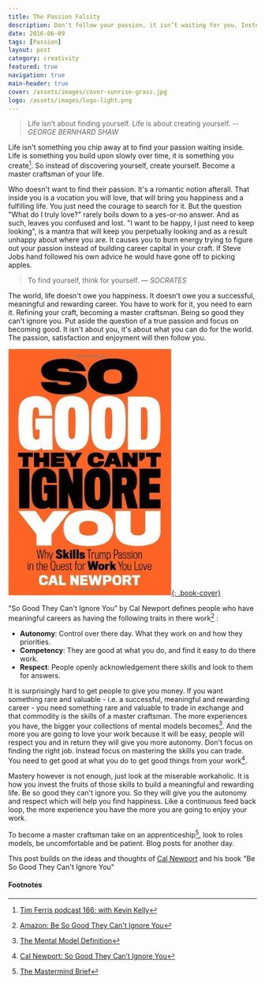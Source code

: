 ```yaml
---
title: The Passion Falsity
description: Don't follow your passion, it isn’t waiting for you. Instead create your life and let your passion follow you.
date: 2016-06-09
tags: [Passion]
layout: post
category: creativity
featured: true
navigation: true
main-header: true
cover: /assets/images/cover-sunrise-grass.jpg
logo: /assets/images/logo-light.png
---
```


> Life isn’t about finding yourself. Life is about creating yourself.
> <cite> -- GEORGE BERNHARD SHAW</cite>

Life isn't something you chip away at to find your passion waiting inside. Life is something you build upon slowly over time, it is something you create[^tim-ferris]. So instead of discovering yourself, create yourself. Become a master craftsman of your life.

Who doesn't want to find their passion. It's a romantic notion afterall. That inside you is a vocation you will love, that will bring you happiness and a fulfilling life. You just need the courage to search for it. But the question "What do I truly love?" rarely boils down to a yes-or-no answer. And as such, leaves you confused and lost. "I want to be happy, I just need to keep looking", is a mantra that will keep you perpetually looking and as a result unhappy about where you are. It causes you to burn energy trying to figure out your passion instead of building career capital in your craft. If Steve Jobs hand followed his own advice he would have gone off to picking apples.

> To find yourself, think for yourself.
> <cite> — SOCRATES</cite>

The world, life doesn't owe you happiness. It doesn't owe you a successful, meaningful and rewarding career. You have to work for it, you need to earn it. Refining your craft, becoming a master craftsman. Being so good they can't ignore you. Put aside the question of a true passion and focus on becoming good. It isn't about you, it's about what you can do for the world. The passion, satisfaction and enjoyment will then follow you.

[![So Good They Cann't Ignore You - Book Cover](/assets/images/book-so-good.jpg "So Good They Cann't Ignore You - Book Cover"){: .book-cover}](http://amzn.to/1reowPn)

"So Good They Can't Ignore You" by Cal Newport defines people who have meaningful careers as having the following traits in there work[^so-good] :

- __Autonomy__: Control over there day. What they work on and how they priorities.
- __Competency__: They are good at what you do, and find it easy to do there work.
- __Respect__: People openly acknowledgement there skills and look to them for answers.

It is surprisingly hard to get people to give you money. If you want something rare and valuable - i.e. a successful, meaningful and rewarding career - you need something rare and valuable to trade in exchange and that commodity is the skills of a master craftsman. The more experiences you have, the bigger your collections of mental models becomes[^mental]. And the more you are going to love your work because it will be easy, people will respect you and in return they will give you more autonomy. Don't focus on finding the right job. Instead focus on mastering the skills you can trade. You need to get good at what you do to get good things from your work[^youtube].

Mastery however is not enough, just look at the miserable workaholic. It is how you invest the fruits of those skills to build a meaningful and rewarding life. Be so good they can't ignore you. So they will give you the autonomy and respect which will help you find happiness. Like a continuous feed back loop, the more experience you have the more you are going to enjoy your work.

To become a master craftsman take on an apprenticeship[^mind], look to roles models, be uncomfortable and be patient. Blog posts for another day.

This post builds on the ideas and thoughts of [Cal Newport](http://calnewport.com/) and his book "Be So Good They Can't Ignore You"

#### Footnotes
[^youtube]: [Cal Newport: So Good They Can’t Ignore You](https://www.youtube.com/watch?v=qwOdU02SE0w)
[^tim-ferris]: [Tim Ferris podcast 166: with Kevin Kelly](http://fourhourworkweek.com/2016/06/05/kevin-kelly-ai-virtual-reality-and-the-inevitable/)
[^so-good]: [Amazon: Be So Good They Can't Ignore You](http://amzn.to/1reowPn)
[^mental]: [The Mental Model Definition](https://ianteda.com/creativity/the-mental-model-definition.html)
[^mind]: [The Mastermind Brief](https://ianteda.com/management/the-mastermind-brief.html)